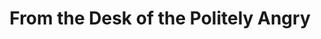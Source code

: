 ---
layout: external
title: From the Desk of the Politely Angry
external_url: https://medium.com/@tranhelen/from-the-desk-of-the-politely-angry-72cbe0bfa0ae
---